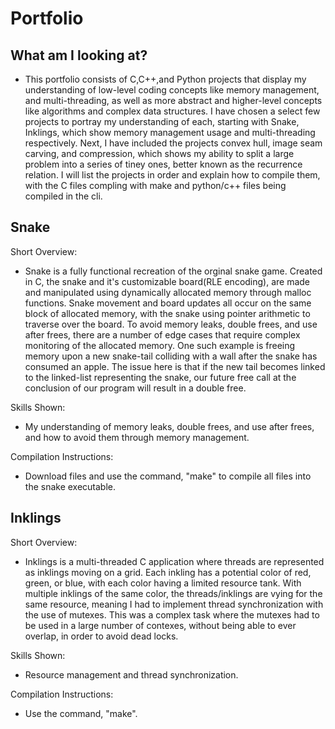 # Portfolio

## What am I looking at?

- This portfolio consists of C,C++,and Python projects that display my understanding of low-level coding concepts like memory management, and multi-threading, as well as more abstract and higher-level concepts like algorithms and complex data structures. I have chosen a select few projects to portray my understanding of each, starting with Snake, Inklings, which show memory management usage and multi-threading respectively. Next, I have included the projects convex hull, image seam carving, and compression, which shows my ability to split a large problem into a series of tiney ones, better known as the recurrence relation. I will list the projects in order and explain how to compile them, with the C files compling with make and python/c++ files being compiled in the cli.


## Snake

Short Overview:
- Snake is a fully functional recreation of the orginal snake game. Created in C, the snake and it's customizable board(RLE encoding), are made and manipulated using dynamically allocated memory through malloc functions. Snake movement and board updates all occur on the same block of allocated memory, with the snake using pointer arithmetic to traverse over the board. To avoid memory leaks, double frees, and use after frees, there are a number of edge cases that require complex monitoring of the allocated memory. One such example is freeing memory upon a new snake-tail colliding with a wall after the snake has consumed an apple. The issue here is that if the new tail becomes linked to the linked-list representing the snake, our future free call at the conclusion of our program will result in a double free.

Skills Shown:
- My understanding of memory leaks, double frees, and use after frees, and how to avoid them through memory management.

Compilation Instructions:
- Download files and use the command, "make" to compile all files into the snake executable.


## Inklings

Short Overview:
- Inklings is a multi-threaded C application where threads are represented as inklings moving on a grid. Each inkling has a potential color of red, green, or blue, with each color having a limited resource tank. With multiple inklings of the same color, the threads/inklings are vying for the same resource, meaning I had to implement thread synchronization with the use of mutexes. This was a complex task where the mutexes had to be used in a large number of contexes, without being able to ever overlap, in order to avoid dead locks.

Skills Shown:
- Resource management and thread synchronization.

Compilation Instructions:
- Use the command, "make".
